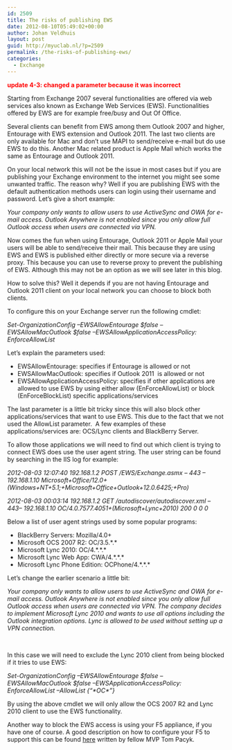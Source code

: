 ```yaml
---
id: 2509
title: The risks of publishing EWS
date: 2012-08-10T05:49:02+00:00
author: Johan Veldhuis
layout: post
guid: http://myuclab.nl/?p=2509
permalink: /the-risks-of-publishing-ews/
categories:
  - Exchange
---
```

**<span style="color: #ff0000;">update 4-3: changed a parameter because it was incorrect</span>**

Starting from Exchange 2007 several functionalities are offered via web services also known as Exchange Web Services (EWS). Functionalities offered by EWS are for example free/busy and Out Of Office.

Several clients can benefit from EWS among them Outlook 2007 and higher, Entourage with EWS extension and Outlook 2011. The last two clients are only available for Mac and don’t use MAPI to send/receive e-mail but do use EWS to do this. Another Mac related product is Apple Mail which works the same as Entourage and Outlook 2011.

On your local network this will not be the issue in most cases but if you are publishing your Exchange environment to the internet you might see some unwanted traffic. The reason why? Well if you are publishing EWS with the default authentication methods users can login using their username and password. Let’s give a short example:

_Your company only wants to allow users to use ActiveSync and OWA for e-mail access. Outlook Anywhere is not enabled since you only allow full Outlook access when users are connected via VPN._

Now comes the fun when using Entourage, Outlook 2011 or Apple Mail your users will be able to send/receive their mail. This because they are using EWS and EWS is published either directly or more secure via a reverse proxy. This because you can use to reverse proxy to prevent the publishing of EWS. Although this may not be an option as we will see later in this blog.

How to solve this? Well it depends if you are not having Entourage and Outlook 2011 client on your local network you can choose to block both clients.

To configure this on your Exchange server run the following cmdlet:

_Set-OrganizationConfig –EWSAllowEntourage $false –EWSAllowMacOutlook $false –EWSAllowApplicationAccessPolicy: EnforceAllowList_

Let’s explain the parameters used:

  * EWSAllowEntourage: specifies if Entourage is allowed or not
  * EWSAllowMacOutlook: specifies if Outlook 2011  is allowed or not
  * EWSAllowApplicationAccessPolicy: specifies if other applications are allowed to use EWS by using either allow (EnForceAllowList) or block (EnForceBlockList) specific applications/services

The last parameter is a little bit tricky since this will also block other applications/services that want to use EWS. This due to the fact that we not used the AllowList parameter.  A few examples of these applications/services are: OCS/Lync clients and BlackBerry Server.

To allow those applications we will need to find out which client is trying to connect EWS does use the user agent string. The user string can be found by searching in the IIS log for example:

_2012-08-03 12:07:40 192.168.1.2 POST /EWS/Exchange.asmx &#8211; 443 – 192.168.1.10 Microsoft+Office/12.0+(Windows+NT+5.1;+Microsoft+Office+Outlook+12.0.6425;+Pro)_

_2012-08-03 00:03:14 192.168.1.2 GET /autodiscover/autodiscover.xml &#8211; 443– 192.168.1.10 OC/4.0.7577.4051+(Microsoft+Lync+2010) 200 0 0 0_

Below a list of user agent strings used by some popular programs:

  * BlackBerry Servers: Mozilla/4.0+
  * Microsoft OCS 2007 R2: OC/3.5.\*.\*
  * Microsoft Lync 2010: OC/4.\*.\*.*
  * Microsoft Lync Web App: CWA/4.\*.\*.*
  * Microsoft Lync Phone Edition: OCPhone/4.\*.\*.*

Let&#8217;s change the earlier scenario a little bit:

__Your company only wants to allow users to use ActiveSync and OWA for e-mail access. Outlook Anywhere is not enabled since you only allow full Outlook access when users are connected via VPN._ The company decides to implement Microsoft Lync 2010 and wants to use all options including the Outlook integration options. Lync is allowed to be used without setting up a VPN connection._

&nbsp;

In this case we will need to exclude the Lync 2010 client from being blocked if it tries to use EWS:

_Set-OrganizationConfig –EWSAllowEntourage $false –EWSAllowMacOutlook $false –EWSApplicationAccessPolicy: EnforceAllowList –AllowList {“\*OC\*”}_

By using the above cmdlet we will only allow the OCS 2007 R2 and Lync 2010 client to use the EWS functionality.

Another way to block the EWS access is using your F5 appliance, if you have one of course. A good description on how to configure your F5 to support this can be found [here](http://www.confusedamused.com/notebook/publishing-exchange-web-services-remotely-only-for-lync/) written by fellow MVP Tom Pacyk.